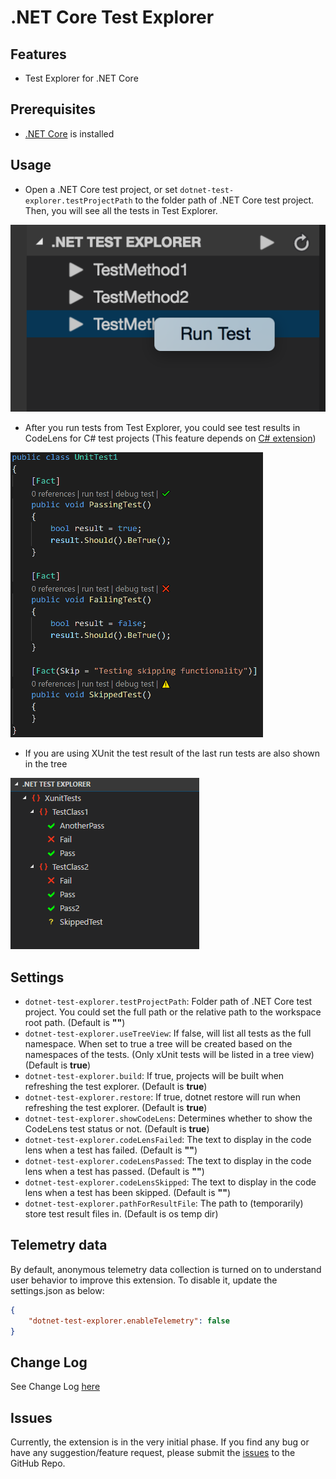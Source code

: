 # .NET Core Test Explorer

## Features

* Test Explorer for .NET Core

## Prerequisites

* [.NET Core](https://www.microsoft.com/net/core) is installed

## Usage

* Open a .NET Core test project, or set `dotnet-test-explorer.testProjectPath` to the folder path of .NET Core test project. Then, you will see all the tests in Test Explorer.

![test-explorer](images/test-explorer.png)

* After you run tests from Test Explorer, you could see test results in CodeLens for C# test projects (This feature depends on [C# extension](https://marketplace.visualstudio.com/items?itemName=ms-vscode.csharp))

![test-results](images/test-results.png)

* If you are using XUnit the test result of the last run tests are also shown in the tree

![test-results-tree](images/test-results-tree.png)

## Settings

* `dotnet-test-explorer.testProjectPath`: Folder path of .NET Core test project. You could set the full path or the relative path to the workspace root path. (Default is **""**)
* `dotnet-test-explorer.useTreeView`: If false, will list all tests as the full namespace. When set to true a tree will be created based on the namespaces of the tests. (Only xUnit tests will be listed in a tree view) (Default is **true**)
* `dotnet-test-explorer.build`: If true, projects will be built when refreshing the test explorer. (Default is **true**)
* `dotnet-test-explorer.restore`: If true, dotnet restore will run when refreshing the test explorer. (Default is **true**)
* `dotnet-test-explorer.showCodeLens`: Determines whether to show the CodeLens test status or not. (Default is **true**)
* `dotnet-test-explorer.codeLensFailed`: The text to display in the code lens when a test has failed. (Default is **""**)
* `dotnet-test-explorer.codeLensPassed`: The text to display in the code lens when a test has passed. (Default is **""**)
* `dotnet-test-explorer.codeLensSkipped`: The text to display in the code lens when a test has been skipped. (Default is **""**)
* `dotnet-test-explorer.pathForResultFile`: The path to (temporarily) store test result files in. (Default is os temp dir)

## Telemetry data

By default, anonymous telemetry data collection is turned on to understand user behavior to improve this extension. To disable it, update the settings.json as below:
```json
{
    "dotnet-test-explorer.enableTelemetry": false
}
```

## Change Log

See Change Log [here](CHANGELOG.md)

## Issues

Currently, the extension is in the very initial phase. If you find any bug or have any suggestion/feature request, please submit the [issues](https://github.com/formulahendry/vscode-dotnet-test-explorer/issues) to the GitHub Repo.
